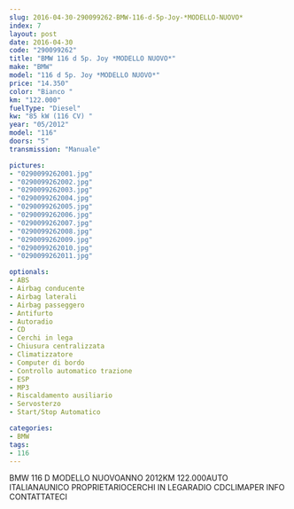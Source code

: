 ```yaml
---
slug: 2016-04-30-290099262-BMW-116-d-5p-Joy-*MODELLO-NUOVO*
index: 7
layout: post
date: 2016-04-30
code: "290099262"
title: "BMW 116 d 5p. Joy *MODELLO NUOVO*"
make: "BMW"
model: "116 d 5p. Joy *MODELLO NUOVO*"
price: "14.350"
color: "Bianco "
km: "122.000"
fuelType: "Diesel"
kw: "85 kW (116 CV) "
year: "05/2012"
model: "116"
doors: "5"
transmission: "Manuale"

pictures:
- "0290099262001.jpg"
- "0290099262002.jpg"
- "0290099262003.jpg"
- "0290099262004.jpg"
- "0290099262005.jpg"
- "0290099262006.jpg"
- "0290099262007.jpg"
- "0290099262008.jpg"
- "0290099262009.jpg"
- "0290099262010.jpg"
- "0290099262011.jpg"

optionals:
- ABS
- Airbag conducente
- Airbag laterali
- Airbag passeggero
- Antifurto
- Autoradio
- CD
- Cerchi in lega
- Chiusura centralizzata
- Climatizzatore
- Computer di bordo
- Controllo automatico trazione
- ESP
- MP3
- Riscaldamento ausiliario
- Servosterzo
- Start/Stop Automatico

categories:
- BMW
tags:
- 116
---
```

BMW 116 D MODELLO NUOVOANNO 2012KM 122.000AUTO ITALIANAUNICO PROPRIETARIOCERCHI IN LEGARADIO CDCLIMAPER INFO CONTATTATECI